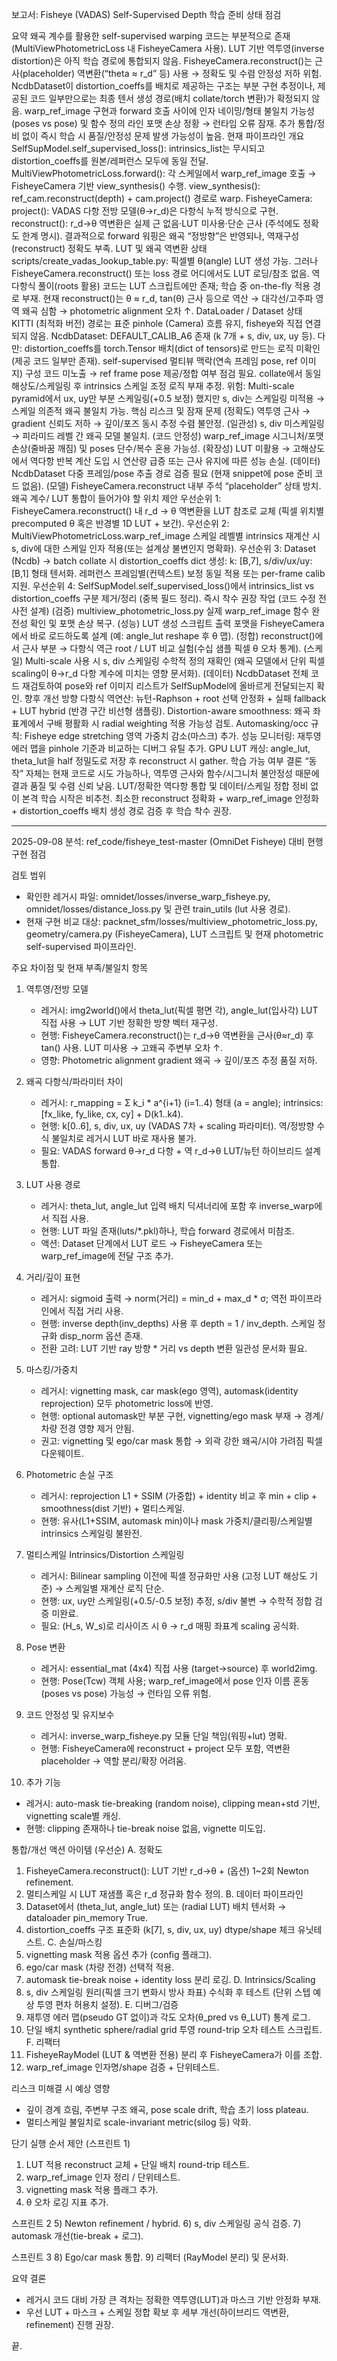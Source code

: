 보고서: Fisheye (VADAS) Self-Supervised Depth 학습 준비 상태 점검

요약
왜곡 계수를 활용한 self-supervised warping 코드는 부분적으로 존재 (MultiViewPhotometricLoss 내 FisheyeCamera 사용).
LUT 기반 역투영(inverse distortion)은 아직 학습 경로에 통합되지 않음. FisheyeCamera.reconstruct()는 근사(placeholder) 역변환(“theta ≈ r_d” 등) 사용 → 정확도 및 수렴 안정성 저하 위험.
NcdbDataset이 distortion_coeffs를 배치로 제공하는 구조는 부분 구현 추정이나, 제공된 코드 일부만으로는 최종 텐서 생성 경로(배치 collate/torch 변환)가 확정되지 않음.
warp_ref_image 구현과 forward 호출 사이에 인자 네이밍/형태 불일치 가능성(poses vs pose) 및 함수 정의 라인 포맷 손상 정황 → 런타임 오류 잠재.
추가 통합/정비 없이 즉시 학습 시 품질/안정성 문제 발생 가능성이 높음.
현재 파이프라인 개요
SelfSupModel.self_supervised_loss(): intrinsics_list는 무시되고 distortion_coeffs를 원본/레퍼런스 모두에 동일 전달.
MultiViewPhotometricLoss.forward(): 각 스케일에서 warp_ref_image 호출 → FisheyeCamera 기반 view_synthesis() 수행.
view_synthesis(): ref_cam.reconstruct(depth) + cam.project() 경로로 warp.
FisheyeCamera:
project(): VADAS 다항 전방 모델(θ→r_d)은 다항식 누적 방식으로 구현.
reconstruct(): r_d→θ 역변환은 실제 근 없음·LUT 미사용·단순 근사 (주석에도 정확도 한계 명시).
결과적으로 forward 워핑은 왜곡 “정방향”은 반영되나, 역재구성(reconstruct) 정확도 부족.
LUT 및 왜곡 역변환 상태
scripts/create_vadas_lookup_table.py: 픽셀별 θ(angle) LUT 생성 가능.
그러나 FisheyeCamera.reconstruct() 또는 loss 경로 어디에서도 LUT 로딩/참조 없음.
역 다항식 풀이(roots 활용) 코드는 LUT 스크립트에만 존재; 학습 중 on-the-fly 적용 경로 부재.
현재 reconstruct()는 θ ≈ r_d, tan(θ) 근사 등으로 역산 → 대각선/고주파 영역 왜곡 심함 → photometric alignment 오차 ↑.
DataLoader / Dataset 상태
KITTI (최적화 버전) 경로는 표준 pinhole (Camera) 흐름 유지, fisheye와 직접 연결되지 않음.
NcdbDataset: DEFAULT_CALIB_A6 존재 (k 7개 + s, div, ux, uy 등). 다만:
distortion_coeffs를 torch.Tensor 배치(dict of tensors)로 만드는 로직 미확인(제공 코드 일부만 존재).
self-supervised 멀티뷰 맥락(연속 프레임 pose, ref 이미지) 구성 코드 미노출 → ref frame pose 제공/정합 여부 점검 필요.
collate에서 동일 해상도/스케일링 후 intrinsics 스케일 조정 로직 부재 추정.
위험: Multi-scale pyramid에서 ux, uy만 부분 스케일링(+0.5 보정) 했지만 s, div는 스케일링 미적용 → 스케일 의존적 왜곡 불일치 가능.
핵심 리스크 및 잠재 문제
(정확도) 역투영 근사 → gradient 신뢰도 저하 → 깊이/포즈 동시 추정 수렴 불안정.
(일관성) s, div 미스케일링 → 피라미드 레벨 간 왜곡 모델 불일치.
(코드 안정성) warp_ref_image 시그니처/포맷 손상(줄바꿈 깨짐) 및 poses 단수/복수 혼용 가능성.
(확장성) LUT 미활용 → 고해상도에서 역다항 반복 계산 도입 시 연산량 급증 또는 근사 유지에 따른 성능 손실.
(데이터) NcdbDataset 다중 프레임/pose 추출 경로 검증 필요 (현재 snippet에 pose 준비 코드 없음).
(모델) FisheyeCamera.reconstruct 내부 주석 “placeholder” 상태 방치.
왜곡 계수/ LUT 통합이 들어가야 할 위치 제안
우선순위 1: FisheyeCamera.reconstruct() 내 r_d → θ 역변환을 LUT 참조로 교체 (픽셀 위치별 precomputed θ 혹은 반경별 1D LUT + 보간).
우선순위 2: MultiViewPhotometricLoss.warp_ref_image 스케일 레벨별 intrinsics 재계산 시 s, div에 대한 스케일 인자 적용(또는 설계상 불변인지 명확화).
우선순위 3: Dataset (Ncdb) → batch collate 시 distortion_coeffs dict 생성:
k: [B,7], s/div/ux/uy: [B,1] 형태 텐서화.
레퍼런스 프레임별(컨텍스트) 보정 동일 적용 또는 per-frame calib 지원.
우선순위 4: SelfSupModel.self_supervised_loss()에서 intrinsics_list vs distortion_coeffs 구분 제거/정리 (중복 필드 정리).
즉시 착수 권장 작업 (코드 수정 전 사전 설계)
(검증) multiview_photometric_loss.py 실제 warp_ref_image 함수 완전성 확인 및 포맷 손상 복구.
(성능) LUT 생성 스크립트 출력 포맷을 FisheyeCamera에서 바로 로드하도록 설계 (예: angle_lut reshape 후 θ 맵).
(정합) reconstruct()에서 근사 부분 → 다항식 역근 root / LUT 비교 실험(수십 샘플 픽셀 θ 오차 통계).
(스케일) Multi-scale 사용 시 s, div 스케일링 수학적 정의 재확인 (왜곡 모델에서 단위 픽셀 scaling이 θ→r_d 다항 계수에 미치는 영향 문서화).
(데이터) NcdbDataset 전체 코드 재검토하여 pose와 ref 이미지 리스트가 SelfSupModel에 올바르게 전달되는지 확인.
향후 개선 방향
다항식 역연산: 뉴턴-Raphson + root 선택 안정화 + 실패 fallback + LUT hybrid (반경 구간 비선형 샘플링).
Distortion-aware smoothness: 왜곡 좌표계에서 구배 평활화 시 radial weighting 적용 가능성 검토.
Automasking/occ 규칙: Fisheye edge stretching 영역 가중치 감소(마스크) 추가.
성능 모니터링: 재투영 에러 맵을 pinhole 기준과 비교하는 디버그 유틸 추가.
GPU LUT 캐싱: angle_lut, theta_lut을 half 정밀도로 저장 후 reconstruct 시 gather.
학습 가능 여부 결론
“동작” 자체는 현재 코드로 시도 가능하나, 역투영 근사와 함수/시그니처 불안정성 때문에 결과 품질 및 수렴 신뢰 낮음.
LUT/정확한 역다항 통합 및 데이터/스케일 정합 정비 없이 본격 학습 시작은 비추천.
최소한 reconstruct 정확화 + warp_ref_image 안정화 + distortion_coeffs 배치 생성 경로 검증 후 학습 착수 권장.

---

2025-09-08  분석: ref_code/fisheye_test-master (OmniDet Fisheye) 대비 현행 구현 점검

검토 범위
- 확인한 레거시 파일: omnidet/losses/inverse_warp_fisheye.py, omnidet/losses/distance_loss.py 및 관련 train_utils (lut 사용 경로).
- 현재 구현 비교 대상: packnet_sfm/losses/multiview_photometric_loss.py, geometry/camera.py (FisheyeCamera), LUT 스크립트 및 현재 photometric self-supervised 파이프라인.

주요 차이점 및 현재 부족/불일치 항목
1. 역투영/전방 모델
   - 레거시: img2world()에서 theta_lut(픽셀 평면 각), angle_lut(입사각) LUT 직접 사용 → LUT 기반 정확한 방향 벡터 재구성.
   - 현행: FisheyeCamera.reconstruct()는 r_d→θ 역변환을 근사(θ≈r_d) 후 tan() 사용. LUT 미사용 → 고왜곡 주변부 오차 ↑.
   - 영향: Photometric alignment gradient 왜곡 → 깊이/포즈 추정 품질 저하.

2. 왜곡 다항식/파라미터 차이
   - 레거시: r_mapping = Σ k_i * a^{i+1} (i=1..4) 형태 (a = angle); intrinsics: [fx_like, fy_like, cx, cy] + D(k1..k4).
   - 현행: k[0..6], s, div, ux, uy (VADAS 7차 + scaling 파라미터). 역/정방향 수식 불일치로 레거시 LUT 바로 재사용 불가.
   - 필요: VADAS forward θ→r_d 다항 + 역 r_d→θ LUT/뉴턴 하이브리드 설계 통합.

3. LUT 사용 경로
   - 레거시: theta_lut, angle_lut 입력 배치 딕셔너리에 포함 후 inverse_warp에서 직접 사용.
   - 현행: LUT 파일 존재(luts/*.pkl)하나, 학습 forward 경로에서 미참조.
   - 액션: Dataset 단계에서 LUT 로드 → FisheyeCamera 또는 warp_ref_image에 전달 구조 추가.

4. 거리/깊이 표현
   - 레거시: sigmoid 출력 → norm(거리) = min_d + max_d * σ; 역전 파이프라인에서 직접 거리 사용.
   - 현행: inverse depth(inv_depths) 사용 후 depth = 1 / inv_depth. 스케일 정규화 disp_norm 옵션 존재.
   - 전환 고려: LUT 기반 ray 방향 * 거리 vs depth 변환 일관성 문서화 필요.

5. 마스킹/가중치
   - 레거시: vignetting mask, car mask(ego 영역), automask(identity reprojection) 모두 photometric loss에 반영.
   - 현행: optional automask만 부분 구현, vignetting/ego mask 부재 → 경계/차량 전경 영향 제거 안됨.
   - 권고: vignetting 및 ego/car mask 통합 → 외곽 강한 왜곡/시야 가려짐 픽셀 다운웨이트.

6. Photometric 손실 구조
   - 레거시: reprojection L1 + SSIM (가중합) + identity 비교 후 min + clip + smoothness(dist 기반) + 멀티스케일.
   - 현행: 유사(L1+SSIM, automask min)이나 mask 가중치/클리핑/스케일별 intrinsics 스케일링 불완전.

7. 멀티스케일 Intrinsics/Distortion 스케일링
   - 레거시: Bilinear sampling 이전에 픽셀 정규화만 사용 (고정 LUT 해상도 기준) → 스케일별 재계산 로직 단순.
   - 현행: ux, uy만 스케일링(+0.5/-0.5 보정) 추정, s/div 불변 → 수학적 정합 검증 미완료.
   - 필요: (H_s, W_s)로 리사이즈 시 θ → r_d 매핑 좌표계 scaling 공식화.

8. Pose 변환
   - 레거시: essential_mat (4x4) 직접 사용 (target→source) 후 world2img.
   - 현행: Pose(Tcw) 객체 사용; warp_ref_image에서 pose 인자 이름 혼동(poses vs pose) 가능성 → 런타임 오류 위험.

9. 코드 안정성 및 유지보수
   - 레거시: inverse_warp_fisheye.py 모듈 단일 책임(워핑+lut) 명확.
   - 현행: FisheyeCamera에 reconstruct + project 모두 포함, 역변환 placeholder → 역할 분리/확장 어려움.

10. 추가 기능
   - 레거시: auto-mask tie-breaking (random noise), clipping mean+std 기반, vignetting scale별 캐싱.
   - 현행: clipping 존재하나 tie-break noise 없음, vignette 미도입.

통합/개선 액션 아이템 (우선순)
A. 정확도
   1) FisheyeCamera.reconstruct(): LUT 기반 r_d→θ + (옵션) 1~2회 Newton refinement.
   2) 멀티스케일 시 LUT 재샘플 혹은 r_d 정규화 함수 정의.
B. 데이터 파이프라인
   3) Dataset에서 (theta_lut, angle_lut) 또는 (radial LUT) 배치 텐서화 → dataloader pin_memory True.
   4) distortion_coeffs 구조 표준화 (k[7], s, div, ux, uy) dtype/shape 체크 유닛테스트.
C. 손실/마스킹
   5) vignetting mask 적용 옵션 추가 (config 플래그).
   6) ego/car mask (차량 전경) 선택적 적용.
   7) automask tie-break noise + identity loss 분리 로깅.
D. Intrinsics/Scaling
   8) s, div 스케일링 원리(픽셀 크기 변화시 방사 좌표) 수식화 후 테스트 (단위 스텝 예상 투영 편차 허용치 설정).
E. 디버그/검증
   9) 재투영 에러 맵(pseudo GT 없이)과 각도 오차(θ_pred vs θ_LUT) 통계 로그.
   10) 단일 배치 synthetic sphere/radial grid 투영 round-trip 오차 테스트 스크립트.
F. 리팩터
   11) FisheyeRayModel (LUT & 역변환 전용) 분리 후 FisheyeCamera가 이를 조합.
   12) warp_ref_image 인자명/shape 검증 + 단위테스트.

리스크 미해결 시 예상 영향
- 깊이 경계 흐림, 주변부 구조 왜곡, pose scale drift, 학습 초기 loss plateau.
- 멀티스케일 불일치로 scale-invariant metric(silog 등) 악화.

단기 실행 순서 제안 (스프린트 1)
1) LUT 적용 reconstruct 교체 + 단일 배치 round-trip 테스트.
2) warp_ref_image 인자 정리 / 단위테스트.
3) vignetting mask 적용 플래그 추가.
4) θ 오차 로깅 지표 추가.

스프린트 2
5) Newton refinement / hybrid.
6) s, div 스케일링 공식 검증.
7) automask 개선(tie-break + 로그).

스프린트 3
8) Ego/car mask 통합.
9) 리팩터 (RayModel 분리) 및 문서화.

요약 결론
- 레거시 코드 대비 가장 큰 격차는 정확한 역투영(LUT)과 마스크 기반 안정화 부재.
- 우선 LUT + 마스크 + 스케일 정합 확보 후 세부 개선(하이브리드 역변환, refinement) 진행 권장.

끝.